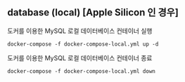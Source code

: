 ## database (local) [Apple Silicon 인 경우]

도커를 이용한 MySQL 로컬 데이터베이스 컨테이너 실행

```shell
docker-compose -f docker-compose-local.yml up -d
```

도커를 이용한 MySQL 로컬 데이터베이스 컨테이너 종료

```shell
docker-compose -f docker-compose-local.yml down
```
